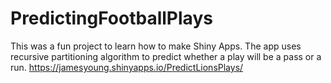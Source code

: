 # PredictingFootballPlays
This was a fun project to learn how to make Shiny Apps. The app uses recursive partitioning algorithm to predict whether a play will be a pass or a run. https://jamesyoung.shinyapps.io/PredictLionsPlays/
